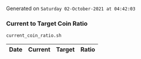 Generated on `Saturday 02-October-2021 at 04:42:03`

### Current to Target Coin Ratio
`current_coin_ratio.sh`

Date|Current|Target|Ratio
---|---|---|---
